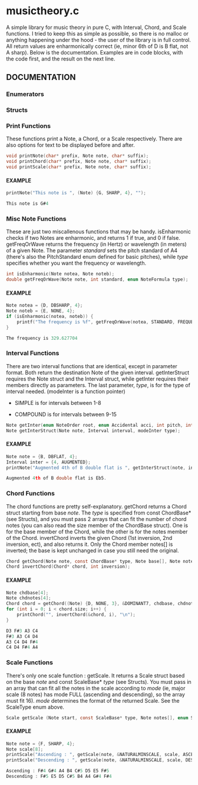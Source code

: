# musictheory.c
A simple library for music theory in pure C, with Interval, Chord, and Scale functions. I tried to keep this as simple as possible, so there is no malloc or anything happening under the hood - the user of the library is in full control. All return values are enharmonically correct (ie, minor 6th of D is B flat, not A sharp). Below is the documentation. Examples are in code blocks, with the code first, and the result on the next line.

## DOCUMENTATION

### Enumerators

### Structs

### Print Functions

These functions print a Note, a Chord, or a Scale respectively. There are also options for text to be displayed before and after.

```C
void printNote(char* prefix, Note note, char* suffix);
void printChord(char* prefix, Note note, char* suffix);
void printScale(char* prefix, Note note, char* suffix);
```
#### EXAMPLE
```C
printNote("This note is ", (Note) {G, SHARP, 4}, "");

This note is G#4
```

### Misc Note Functions

These are just two miscallenous functions that may be handy. isEnharmonic checks if two Notes are enharmonic, and returns 1 if true, and 0 if false.
getFreqOrWave returns the frequency (in Hertz) or wavelength (in meters) of a given Note. The parameter *standard* sets the pitch standard of A4 (there's also the PitchStandard enum defined for basic pitches), while *type*
specifies whether you want the frequency or wavelength.

```C
int isEnharmonic(Note notea, Note noteb);
double getFreqOrWave(Note note, int standard, enum NoteFormula type);
```
#### EXAMPLE
```C
Note notea = {D, DBSHARP, 4};
Note noteb = {E, NONE, 4};
if (isEnharmonic(notea, noteb)) {
    printf("The frequency is %f", getFreqOrWave(notea, STANDARD, FREQUENCY));
}

The frequency is 329.627704
```

### Interval Functions

There are two interval functions that are identical, except in parameter format. Both return the destination Note of the given interval. getInterStruct requires the Note
struct and the Interval struct, while getInter requires their members directly as parameters. The last parameter, *type*, is for the type of interval needed. (modeInter is a function pointer)

* SIMPLE is for intervals between 1-8

* COMPOUND is for intervals between 9-15

```C
Note getInter(enum NoteOrder root, enum Accidental acci, int pitch, int inter, enum Quality quality, modeInter type);
Note getInterStruct(Note note, Interval interval, modeInter type);
```
#### EXAMPLE
```C
Note note = {B, DBFLAT, 4};
Interval inter = {4, AUGMENTED};
printNote("Augmented 4th of B double flat is ", getInterStruct(note, inter, SIMPLE), ".");

Augmented 4th of B double flat is Eb5.
```

### Chord Functions

The chord functions are pretty self-explanatory. getChord returns a Chord struct starting from base *note*. The *type* is specified from const ChordBase* (see Structs), and you must
pass 2 arrays that can fit the number of chord notes (you can also read the size member of the ChordBase struct). One is for the base member of the Chord, while the other is for the notes member of the Chord. invertChord inverts the given Chord (1st inversion, 2nd inversion, ect), and also returns it. Only the Chord member notes[] is inverted;
the base is kept unchanged in case you still need the original.

```C
Chord getChord(Note note, const ChordBase* type, Note base[], Note notes[]);
Chord invertChord(Chord* chord, int inversion);
```
#### EXAMPLE
```C
Note chdbase[4];
Note chdnotes[4];
Chord chord = getChord((Note) {D, NONE, 3}, &DOMINANT7, chdbase, chdnotes);
for (int i = 0; i < chord.size; i++) {
    printChord("", invertChord(&chord, i), "\n");
}

D3 F#3 A3 C4
F#3 A3 C4 D4
A3 C4 D4 F#4
C4 D4 F#4 A4
```

### Scale Functions

There's only one scale function : getScale. It returns a Scale struct based on the base *note* and const ScaleBase* *type* (see Structs). You must pass in an array that can fit all the notes
in the scale according to *mode* (ie, major scale (8 notes) has mode FULL (ascending and descending), so the array must fit 16). *mode* determines the format of the returned Scale. See the ScaleType enum above.

```C
Scale getScale (Note start, const ScaleBase* type, Note notes[], enum ScaleType mode);
```
#### EXAMPLE
```C
Note note = {F, SHARP, 4};
Note scale[8];
printScale("Ascending : ", getScale(note, &NATURALMINSCALE, scale, ASCEND), "\n");
printScale("Descending : ", getScale(note, &NATURALMINSCALE, scale, DESCEND), "");

Ascending : F#4 G#4 A4 B4 C#5 D5 E5 F#5
Descending : F#5 E5 D5 C#5 B4 A4 G#4 F#4
```
